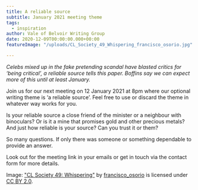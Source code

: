 ```yaml
---
title: A reliable source
subtitle: January 2021 meeting theme
tags:
  - inspiration
author: Vale of Belvoir Writing Group
date: 2020-12-09T00:00:00.000+00:00
featureImage: "/uploads/CL_Society_49_Whispering_francisco_osorio.jpg"

---
```

_Celebs mixed up in the fake pretending scandal have blasted critics for ‘being critical’, a reliable source tells this paper. Boffins say we can expect more of this until at least January._

Join us for our next meeting on 12 January 2021 at 8pm where our optional writing theme is ‘a reliable source’. Feel free to use or discard the theme in whatever way works for you.

Is your reliable source a close friend of the minister or a neighbour with binoculars? Or is it a mine that promises gold and other precious metals? And just how reliable is your source? Can you trust it or them?

So many questions. If only there was someone or something dependable to provide an answer.

Look out for the meeting link in your emails or get in touch via the contact form for more details.

Image: ["CL Society 49: Whispering"](https://www.flickr.com/photos/30330906@N04/5943990307) by [francisco_osorio](https://www.flickr.com/photos/30330906@N04) is licensed under [CC BY 2.0](https://creativecommons.org/licenses/by/2.0/?ref=ccsearch&atype=rich).